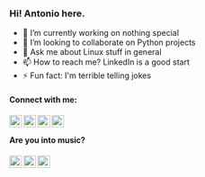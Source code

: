 ### Hi! Antonio here.

- 🔭 I’m currently working on nothing special
- 👯 I’m looking to collaborate on Python projects
- 💬 Ask me about Linux stuff in general
- 📫 How to reach me? LinkedIn is a good start
- ⚡ Fun fact: I'm terrible telling jokes

#### Connect with me:

[<img align="left" alt="accdias | LinkedIn"      width="22px" src="https://cdn.jsdelivr.net/npm/simple-icons@v3/icons/linkedin.svg" />][in]
[<img align="left" alt="accdias | GitHub"        width="22px" src="https://cdn.jsdelivr.net/npm/simple-icons@v3/icons/github.svg" />][gh]
[<img align="left" alt="accdias | GitLab"        width="22px" src="https://cdn.jsdelivr.net/npm/simple-icons@v3/icons/gitlab.svg" />][gl]
[<img align="left" alt="accdias | StackOverflow" width="22px" src="https://cdn.jsdelivr.net/npm/simple-icons@v3/icons/stackoverflow.svg" />][so]

<br />

#### Are you into music?

[<img align="left" alt="accdias | Deezer"        width="22px" src="https://cdn.jsdelivr.net/npm/simple-icons@v3/icons/deezer.svg" />][de]
[<img align="left" alt="accdias | YT Music"      width="22px" src="https://cdn.jsdelivr.net/npm/simple-icons@v3/icons/youtubemusic.svg" />][ym]
[<img align="left" alt="accdias | Spotify"       width="22px" src="https://cdn.jsdelivr.net/npm/simple-icons@v3/icons/spotify.svg" />][sf]

<!-- Profiles -->
[in]: https://linkedin.com/in/accdias
[so]: https://stackoverflow.com/users/6789321/accdias
[gh]: https://github.com/accdias
[gl]: https://gitlab.com/accdias
<!-- Music -->
[de]: https://deezer.com/us/profile/823291707
[sf]: https://open.spotify.com/user/accdias
[ym]: https://music.youtube.com
